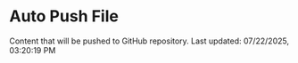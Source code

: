 # Auto Push File

Content that will be pushed to GitHub repository.
Last updated: 07/22/2025, 03:20:19 PM